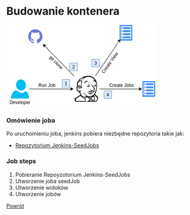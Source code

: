 Budowanie kontenera
=========

![Infrastructure](../../../__images/projects/jenkins/seedJobs.draw.io.png)


### Omówienie joba
Po uruchomieniu joba, jenkins pobiera niezbędne repozytoria takie jak:
  - [Repozytorium Jenkins-SeedJobs](git@github.com:wolfsea89/Jenkins-SeedJobs.git)



### Job steps
1. Pobieranie Repoyzotorium Jenkins-SeedJobs
2. Utworzenie joba seedJob
3. Utworzenie widoków
4. Utworzenie jobów

[Powrót](../Overview.PL.md)